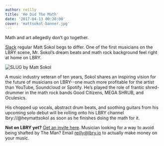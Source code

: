 ```yaml
---
author: reilly
title: 'He Did The Math'
date: '2017-04-13 00:20:00'
cover: 'mattsokol-banner.jpg'
---
```

Math and art allegedly don’t go together.

[Slack](http://slack.lbry.io/) regular Matt Sokol begs to differ. One of the first musicians on the LBRY scene, Mr. Sokol’s dream beats and math rock background feel right at home on LBRY.

![SLUG by Matt Sokol](/img/news/mattsokol-inline.png)

A music industry veteran of ten years, Sokol shares an inspiring vision for the future of musicians on LBRY--one much more profitable for the artist than YouTube, Soundcloud or Spotify. He’s played the role of frantic shred-drummer in the math rock bands Good Citizens, MEGA SHRUB, and Oculesics.

His chopped up vocals, abstract drum beats, and soothing guitars from his upcoming solo debut will be rolling onto his LBRY channel lbry://@heymattsokol as soon as he finishes doing the math for it.


**Not on LBRY yet?** [Get an invite here](https://lbry.io/get). Musician looking for a way to avoid being shafted by The Man? Email reilly@lbry.io to actually make money on your music.
